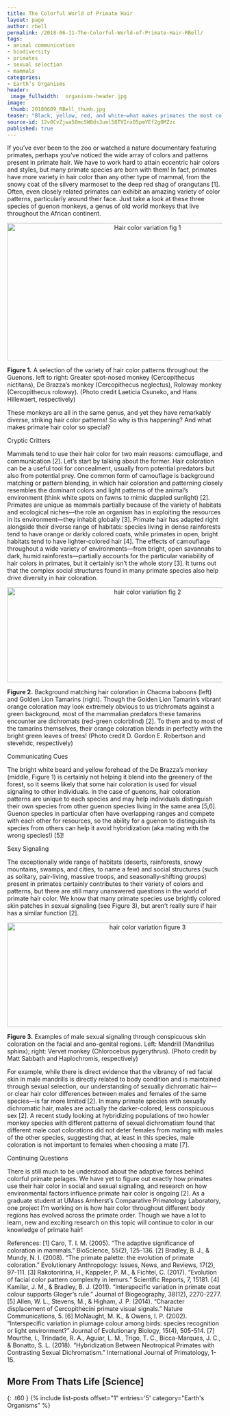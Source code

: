 ```yaml
---
title: The Colorful World of Primate Hair
layout: page
author: rbell
permalink: /2018-06-11-The-Colorful-World-of-Primate-Hair-RBell/
tags:
- animal communication
- biodiversity
- primates
- sexual selection
- mammals
categories:
- Earth’s Organisms
header:
 image_fullwidth:  organisms-header.jpg
image:
 thumb: 20180609_RBell_thumb.jpg
teaser: "Black, yellow, red, and white—what makes primates the most colorful mammals?"
source-id: 12v0CvZjwa50mcSW8ds3uml58TVInx05pmYEf2gOMZzc
published: true
---
```

If you’ve ever been to the zoo or watched a nature documentary featuring primates, perhaps you’ve noticed the wide array of colors and patterns present in primate hair. We have to work hard to attain eccentric hair colors and styles, but many primate species are born with them! In fact, primates have more variety in hair color than any other type of mammal, from the snowy coat of the silvery marmoset to the deep red shag of orangutans [1]. Often, even closely related primates can exhibit an amazing variety of color patterns, particularly around their face. Just take a look at these three species of guenon monkeys, a genus of old world monkeys that live throughout the African continent.

<center><a data-flickr-embed="true"  href="https://www.flickr.com/photos/139839751@N06/25889129187/in/dateposted-friend/" title="Hair color variation fig 1"><img src="https://farm5.staticflickr.com/4802/25889129187_fba5b5b91b_z.jpg" width="640" height="320" alt="Hair color variation fig 1"></a><script async src="//embedr.flickr.com/assets/client-code.js" charset="utf-8"></script></center>

**Figure 1.** A selection of the variety of hair color patterns throughout the Guenons. left to right: Greater spot-nosed monkey (Cercopithecus nictitans), De Brazza’s monkey (Cercopithecus neglectus), Roloway monkey (Cercopithecus roloway). (Photo credit Laeticia Csuneko, and Hans Hillewaert, respectively)

These monkeys are all in the same genus, and yet they have remarkably diverse, striking hair color patterns! So why is this happening? And what makes primate hair color so special?

Cryptic Critters

Mammals tend to use their hair color for two main reasons: camouflage, and communication [2]. Let’s start by talking about the former. Hair coloration can be a useful tool for concealment, usually from potential predators but also from potential prey. One common form of camouflage is background matching or pattern blending, in which hair coloration and patterning closely resembles the dominant colors and light patterns of the animal’s environment (think white spots on fawns to mimic dappled sunlight) [2]. Primates are unique as mammals partially because of the variety of habitats and ecological niches—the role an organism has in exploiting the resources in its environment—they inhabit globally [3]. Primate hair has adapted right alongside their diverse range of habitats: species living in dense rainforests tend to have orange or darkly colored coats, while primates in open, bright habitats tend to have lighter-colored hair [4]. The effects of camouflage throughout a wide variety of environments—from bright, open savannahs to dark, humid rainforests—partially accounts for the particular variability of hair colors in primates, but it certainly isn’t the whole story [3]. It turns out that the complex social structures found in many primate species also help drive diversity in hair coloration.



<center><a data-flickr-embed="true"  href="https://www.flickr.com/photos/139839751@N06/40717235272/in/dateposted-friend/" title="hair color variation fig 2"><img src="https://farm5.staticflickr.com/4795/40717235272_0c696c4aae_z.jpg" width="640" height="221" alt="hair color variation fig 2"></a><script async src="//embedr.flickr.com/assets/client-code.js" charset="utf-8"></script></center>

**Figure 2.** Background matching hair coloration in Chacma baboons (left) and Golden Lion Tamarins (right). Though the Golden Lion Tamarin’s vibrant orange coloration may look extremely obvious to us trichromats against a green background, most of the mammalian predators these tamarins encounter are dichromats (red-green colorblind) [2]. To them and to most of the tamarins themselves, their orange coloration blends in perfectly with the bright green leaves of trees! (Photo credit  D. Gordon E. Robertson and stevehdc, respectively)

Communicating Cues

The bright white beard and yellow forehead of the De Brazza’s monkey (middle, Figure 1) is certainly not helping it blend into the greenery of the forest, so it seems likely that some hair coloration is used for visual signaling to other individuals. In the case of guenons, hair coloration patterns are unique to each species and may help individuals distinguish their own species from other guenon species living in the same area [5,6]. Guenon species in particular often have overlapping ranges and compete with each other for resources, so the ability for a guenon to distinguish its species from others can help it avoid hybridization (aka mating with the wrong species!) [5]!

Sexy Signaling

The exceptionally wide range of habitats (deserts, rainforests, snowy mountains, swamps, and cities, to name a few) and social structures (such as solitary, pair-living, massive troops, and seasonally-shifting groups) present in primates certainly contributes to their variety of colors and patterns, but there are still many unanswered questions in the world of primate hair color. We know that many primate species use brightly colored skin patches in sexual signaling (see Figure 3), but aren’t really sure if hair has a similar function [2]. 

<center>
 <a data-flickr-embed="true"  href="https://www.flickr.com/photos/139839751@N06/25889116377/in/dateposted-friend/" title="hair color variation figure 3"><img src="https://farm5.staticflickr.com/4795/25889116377_a38ff20324_z.jpg" width="640" height="243" alt="hair color variation figure 3"></a><script async src="//embedr.flickr.com/assets/client-code.js" charset="utf-8"></script></center>
  
**Figure 3.** Examples of male sexual signaling through conspicuous skin coloration on the facial and ano-genital regions. Left: Mandrill (Mandrillus sphinx); right: Vervet monkey (Chlorocebus pygerythrus). (Photo credit by Matt Sabbath and Haplochromis, respectively)


For example, while there is direct evidence that the vibrancy of red facial skin in male mandrills is directly related to body condition and is maintained through sexual selection, our understanding of sexually dichromatic hair—or clear hair color differences between males and females of the same species—is far more limited [2]. In many primate species with sexually dichromatic hair, males are actually the darker-colored, less conspicuous sex [2]. A recent study looking at hybridizing populations of two howler monkey species with different patterns of sexual dichromatism found that different male coat colorations did not deter females from mating with males of the other species, suggesting that, at least in this species, male coloration is not important to females when choosing a mate [7].

Continuing Questions

There is still much to be understood about the adaptive forces behind colorful primate pelages. We have yet to figure out exactly how primates use their hair color in social and sexual signaling, and research on how environmental factors influence primate hair color is ongoing [2]. As a graduate student at UMass Amherst’s Comparative Primatology Laboratory, one project I’m working on is how hair color throughout different body regions has evolved across the primate order. Though we have a lot to learn, new and exciting research on this topic will continue to color in our knowledge of primate hair!

References:
[1] Caro, T. I. M. (2005). “The adaptive significance of coloration in mammals.” BioScience, 55(2), 125-136.
[2] Bradley, B. J., & Mundy, N. I. (2008). “The primate palette: the evolution of primate coloration.” Evolutionary Anthropology: Issues, News, and Reviews, 17(2), 97-111.
[3] Rakotonirina, H., Kappeler, P. M., & Fichtel, C. (2017). “Evolution of facial color pattern complexity in lemurs.” Scientific Reports, 7, 15181.
[4] Kamilar, J. M., & Bradley, B. J. (2011). “Interspecific variation in primate coat colour supports Gloger’s rule.” Journal of Biogeography, 38(12), 2270-2277.
[5] Allen, W. L., Stevens, M., & Higham, J. P. (2014). “Character displacement of Cercopithecini primate visual signals.” Nature Communications, 5.
[6] McNaught, M. K., & Owens, I. P. (2002). “Interspecific variation in plumage colour among birds: species recognition or light environment?” Journal of Evolutionary Biology, 15(4), 505-514.
[7] Mourthe, I., Trindade, R. A., Aguiar, L. M., Trigo, T. C., Bicca-Marques, J. C., & Bonatto, S. L. (2018). “Hybridization Between Neotropical Primates with Contrasting Sexual Dichromatism.” International Journal of Primatology, 1-15.

## More From Thats Life [Science]
{: .t60 }
{% include list-posts offset="1" entries='5' category="Earth's Organisms" %}
